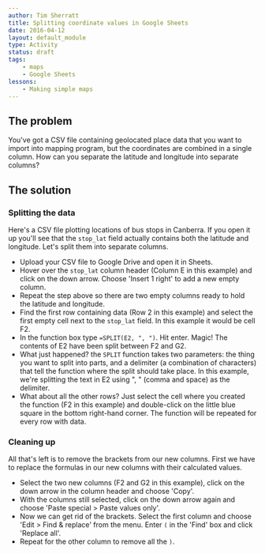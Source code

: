 ```yaml
---
author: Tim Sherratt
title: Splitting coordinate values in Google Sheets
date: 2016-04-12
layout: default_module
type: Activity
status: draft
tags:
    - maps
    - Google Sheets
lessons:
    - Making simple maps
---
```


## The problem

You've got a CSV file containing geolocated place data that you want to import into  mapping program, but the coordinates are combined in a single column. How can you separate the latitude and longitude into separate columns?

## The solution

### Splitting the data

Here's a CSV file plotting locations of bus stops in Canberra. If you open it up you'll see that the `stop_lat` field actually contains both the latitude and longitude. Let's split them into separate columns.

* Upload your CSV file to Google Drive and open it in Sheets.
* Hover over the `stop_lat` column header (Column E in this example) and click on the down arrow. Choose 'Insert 1 right' to add a new empty column.
* Repeat the step above so there are two empty columns ready to hold the latitude and longitude.
* Find the first row containing data (Row 2 in this example) and select the first empty cell next to the `stop_lat` field. In this example it would be cell F2.
* In the function box type `=SPLIT(E2, ", ")`. Hit enter. Magic! The contents of E2 have been split between F2 and G2.
* What just happened? the `SPLIT` function takes two parameters: the thing you want to split into parts, and a delimiter (a combination of characters) that tell the function where the split should take place. In this example, we're splitting the text in E2 using ", " (comma and space) as the delimiter.
* What about all the other rows? Just select the cell where you created the function (F2 in this example) and double-click on the little blue square in the bottom right-hand corner. The function will be repeated for every row with data.

### Cleaning up

All that's left is to remove the brackets from our new columns. First we have to replace the formulas in our new columns with their calculated values.

* Select the two new columns (F2 and G2 in this example), click on the down arrow in the column header and choose 'Copy'.
* With the columns still selected, click on the down arrow again and choose 'Paste special > Paste values only'.
* Now we can get rid of the brackets. Select the first column and choose 'Edit > Find & replace' from the menu. Enter `(` in the 'Find' box and click 'Replace all'.
* Repeat for the other column to remove all the `)`.
